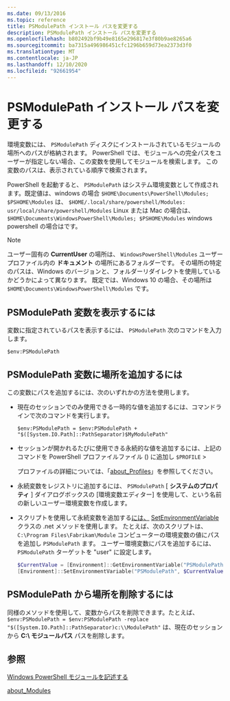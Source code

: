 ```yaml
---
ms.date: 09/13/2016
ms.topic: reference
title: PSModulePath インストール パスを変更する
description: PSModulePath インストール パスを変更する
ms.openlocfilehash: b802492bf9b49e8165e296817e3f80b9ae8265a6
ms.sourcegitcommit: ba7315a496986451cfc1296b659d73ea2373d3f0
ms.translationtype: MT
ms.contentlocale: ja-JP
ms.lasthandoff: 12/10/2020
ms.locfileid: "92661954"
---
```

# <a name="modifying-the-psmodulepath-installation-path"></a>PSModulePath インストール パスを変更する

環境変数には、 `PSModulePath` ディスクにインストールされているモジュールの場所へのパスが格納されます。 PowerShell では、モジュールへの完全パスをユーザーが指定しない場合、この変数を使用してモジュールを検索します。 この変数のパスは、表示されている順序で検索されます。

PowerShell を起動すると、 `PSModulePath` はシステム環境変数として作成されます。既定値は、windows の場合 `$HOME\Documents\PowerShell\Modules; $PSHOME\Modules` は、 `$HOME/.local/share/powershell/Modules: usr/local/share/powershell/Modules` Linux または Mac の場合は、 `$HOME\Documents\WindowsPowerShell\Modules; $PSHOME\Modules` windows powershell の場合はです。

> [!NOTE]
> ユーザー固有の **CurrentUser** の場所は、 `WindowsPowerShell\Modules` ユーザープロファイル内の **ドキュメント** の場所にあるフォルダーです。 その場所の特定のパスは、Windows のバージョンと、フォルダーリダイレクトを使用しているかどうかによって異なります。 既定では、Windows 10 の場合、その場所は `$HOME\Documents\WindowsPowerShell\Modules` です。

## <a name="to-view-the-psmodulepath-variable"></a>PSModulePath 変数を表示するには

変数に指定されているパスを表示するには、 `PSModulePath` 次のコマンドを入力します。

`$env:PSModulePath`

## <a name="to-add-locations-to-the-psmodulepath-variable"></a>PSModulePath 変数に場所を追加するには

この変数にパスを追加するには、次のいずれかの方法を使用します。

- 現在のセッションでのみ使用できる一時的な値を追加するには、コマンドラインで次のコマンドを実行します。

  `$env:PSModulePath = $env:PSModulePath + "$([System.IO.Path]::PathSeparator)$MyModulePath"`

- セッションが開かれるたびに使用できる永続的な値を追加するには、上記のコマンドを PowerShell プロファイルファイル () に追加し `$PROFILE` >

  プロファイルの詳細については、「[about_Profiles](/powershell/module/microsoft.powershell.core/about/about_profiles)」を参照してください。

- 永続変数をレジストリに追加するには、 `PSModulePath` [ **システムのプロパティ** ] ダイアログボックスの [環境変数エディター] を使用して、という名前の新しいユーザー環境変数を作成します。

- スクリプトを使用して永続変数を追加する[には、](/dotnet/api/system.environment) [SetEnvironmentVariable](/dotnet/api/system.environment.setenvironmentvariable)クラスの .net メソッドを使用します。 たとえば、次のスクリプトは、 `C:\Program Files\Fabrikam\Module` コンピューターの環境変数の値にパスを追加し `PSModulePath` ます。 ユーザー環境変数にパスを追加するには、 `PSModulePath` ターゲットを "user" に設定します。

  ```powershell
  $CurrentValue = [Environment]::GetEnvironmentVariable("PSModulePath", "Machine")
  [Environment]::SetEnvironmentVariable("PSModulePath", $CurrentValue + [System.IO.Path]::PathSeparator + "C:\Program Files\Fabrikam\Modules", "Machine")

  ```

## <a name="to-remove-locations-from-the-psmodulepath"></a>PSModulePath から場所を削除するには

同様のメソッドを使用して、変数からパスを削除できます。たとえば、 `$env:PSModulePath = $env:PSModulePath -replace "$([System.IO.Path]::PathSeparator)c:\\ModulePath"` は、現在のセッションから **C:\ モジュールパス** パスを削除します。

## <a name="see-also"></a>参照

[Windows PowerShell モジュールを記述する](./writing-a-windows-powershell-module.md)

[about_Modules](/powershell/module/microsoft.powershell.core/about/about_modules)
